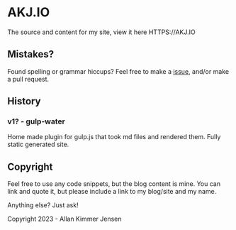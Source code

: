 # AKJ.IO

The source and content for my site, view it here HTTPS://AKJ.IO

## Mistakes?

Found spelling or grammar hiccups? Feel free to make a [issue](https://github.com/Saturate/AKJIO/issues), and/or make a pull request.

## History

### v1? - gulp-water

Home made plugin for gulp.js that took md files and rendered them. Fully static generated site.

## Copyright

Feel free to use any code snippets, but the blog content is mine.
You can link and quote it, but please include a link to my blog/site and my name.

Anything else? Just ask!

Copyright 2023 - Allan Kimmer Jensen

